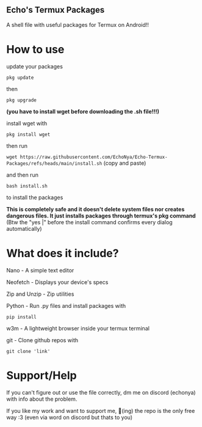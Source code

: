 ## Echo's Termux Packages
A shell file with useful packages for Termux on Android!!

# How to use 
update your packages

```pkg update ```

then

```pkg upgrade```

**(you have to install wget before downloading the .sh file!!!)**

install wget with

```pkg install wget```


then run

```wget https://raw.githubusercontent.com/EchoNya/Echo-Termux-Packages/refs/heads/main/install.sh``` (copy and paste)

and then run

```bash install.sh```

to install the packages

**This is completely safe and it doesn't delete system files nor creates dangerous files. It just installs packages through termux's pkg command**
(Btw the "yes |" before the install command confirms every dialog automatically)
# What does it include?

Nano - A simple text editor

Neofetch - Displays your device's specs

Zip and Unzip - Zip utilities

Python - Run .py files and install packages with

```pip install```

w3m - A lightweight browser inside your termux terminal

git - Clone github repos with 

```git clone 'link'```

# Support/Help 
If you can't figure out or use the file correctly, dm me on discord (echonya) with info about the problem.

If you like my work and want to support me, 🌟(ing) the repo is the only free way :3 (even via word on discord but thats to you)
